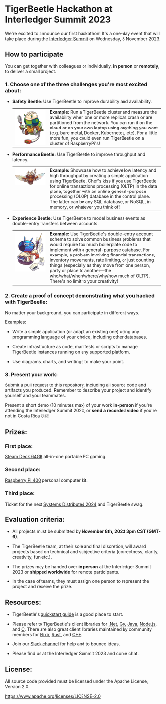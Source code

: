 # TigerBeetle Hackathon at Interledger Summit 2023

We're excited to announce our first hackathon! It's a one-day event that will take place during the [Interledger Summit](https://interledger.org/summit) on Wednesday, 8 November 2023.

## How to participate

You can get together with colleagues or individually, **in person** or **remotely**, to deliver a small project.

### 1. Choose one of the three challenges you're most excited about:

- **Safety Beetle:** Use TigerBeetle to improve durability and availability.

    <table><tr valign="top">
    <td width="100"><img src="assets/safety.gif" align="left" margin ="16px" size="200px"/></td>
    <td>
    <b>Example:</b> Run a TigerBeetle cluster and measure the availability when one or more replicas crash or are partitioned from the network. You can run it on the cloud or on your own laptop using anything you want (e.g. bare metal, Docker, Kubernetes, etc). For a little more fun, you could even run TigerBeetle on a cluster of RaspberryPi's!
    </td>
    </tr></table>

- **Performance Beetle:** Use TigerBeetle to improve throughput and latency.

    <table><tr valign="top">
    <td width="100"><img src="assets/performance.gif" margin ="16px"/></td>
    <td>
    <b>Example:</b> Showcase how to achieve low latency and high throughput by creating a simple application using TigerBeetle. Chef's kiss if you use TigerBeetle for online transactions processing (OLTP) in the data plane, together with an online general-purpose processing (OLGP) database in the control plane. The latter can be any SQL database, or NoSQL, in memory, or whatever you think of!
    </td>
    </tr></table>

- **Experience Beetle:** Use TigerBeetle to model business events as double-entry transfers between accounts.

    <table><tr valign="top">
    <td width="100"><img src="assets/experience.gif" align="left" margin ="16px"/></td>
    <td>
    <b>Example:</b> Use TigerBeetle's double-entry account schema to solve common business problems that would require too much boilerplate code to implement with a general-purpose database. For example, a problem involving financial transactions, inventory movements, rate limiting, or just counting things (especially as they move from one person, party or place to another—the who/what/when/where/why/how much of OLTP). There's no limit to your creativity!
    </td>
    </tr></table>

### 2. Create a proof of concept demonstrating what you hacked with TigerBeetle:

No matter your background, you can participate in different ways.

Examples:

- Write a simple application (or adapt an existing one) using any programming language of your choice, including other databases.

- Create infrastructure as code, manifests or scripts to manage TigerBeetle instances running on any supported platform.

- Use diagrams, charts, and writings to make your point.

### 3. Present your work:

Submit a pull request to this repository, including all source code and artifacts you produced. Remember to describe your project and identify yourself and your teammates.

Present a short demo (10 minutes max) of your work **in-person** if you're attending the Interledger Summit 2023, or **send a recorded video** if you're not in Costa Rica 🇨🇷!

## Prizes:

### First place:
[Steam Deck 64GB](https://www.steamdeck.com/hardware) all-in-one portable PC gaming. 

### Second place:
[Raspberry Pi 400](https://www.raspberrypi.com/products/raspberry-pi-400/) personal computer kit.

### Third place:
Ticket for the next [Systems Distributed 2024](https://systemsdistributed.com/) and TigerBeetle swag.

## Evaluation criteria:

- All projects must be submitted by **November 8th, 2023 3pm CST (GMT-6)**.

- The TigerBeetle team, at their sole and final discretion, will award projects based on technical and subjective criteria (correctness, clarity, creativity, fun etc.).

- The prizes may be handed over **in person** at the Interledger Summit 2023 or **shipped worldwide** for remote participants.

- In the case of teams, they must assign one person to represent the project and receive the prize.

## Resources:

- TigerBeetle's [quickstart guide](https://docs.tigerbeetle.com/#quickstart) is a good place to start.

- Please refer to TigerBeetle's client libraries for [.Net](https://docs.tigerbeetle.com/clients/dotnet), [Go](https://docs.tigerbeetle.com/clients/go), [Java](https://docs.tigerbeetle.com/clients/java), [Node.js](https://docs.tigerbeetle.com/clients/node), and [C](https://github.com/tigerbeetledb/tigerbeetle/tree/main/src/clients/c). There are also great client libraries maintained by community members for [Elixir](https://github.com/rbino/tigerbeetlex), [Rust](https://github.com/ZetaNumbers/tigerbeetle-rs), and [C++](https://github.com/kassane/tigerbeetle-cpp).

- Join our [Slack channel](https://slack.tigerbeetle.com/invite) for help and to bounce ideas.

- Please find us at the Interledger Summit 2023 and come chat.

## License:

All source code provided must be licensed under the Apache License, Version 2.0.

https://www.apache.org/licenses/LICENSE-2.0



